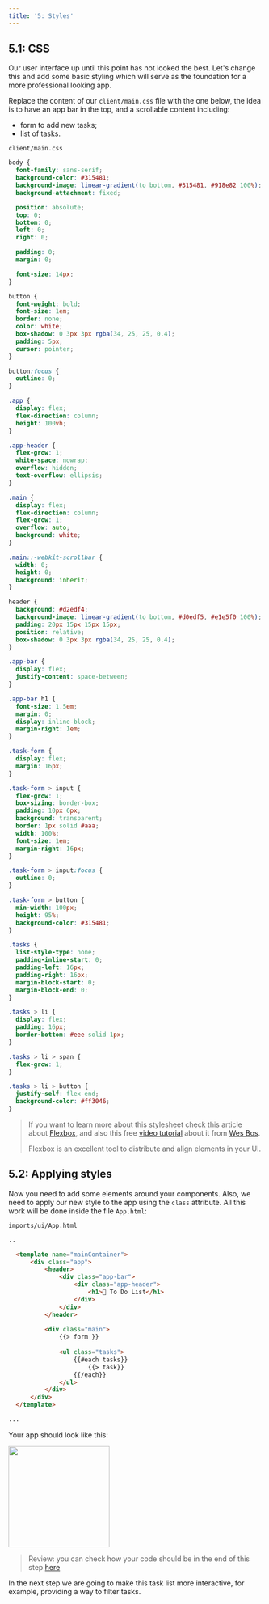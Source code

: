 ```yaml
---
title: '5: Styles'
---
```


## 5.1: CSS

Our user interface up until this point has not looked the best. Let's change this and add some basic styling which will serve as the foundation for a more professional looking app.

Replace the content of our `client/main.css` file with the one below, the idea is to have an app bar in the top, and a scrollable content including:

- form to add new tasks;
- list of tasks.

`client/main.css`

```css
body {
  font-family: sans-serif;
  background-color: #315481;
  background-image: linear-gradient(to bottom, #315481, #918e82 100%);
  background-attachment: fixed;

  position: absolute;
  top: 0;
  bottom: 0;
  left: 0;
  right: 0;

  padding: 0;
  margin: 0;

  font-size: 14px;
}

button {
  font-weight: bold;
  font-size: 1em;
  border: none;
  color: white;
  box-shadow: 0 3px 3px rgba(34, 25, 25, 0.4);
  padding: 5px;
  cursor: pointer;
}

button:focus {
  outline: 0;
}

.app {
  display: flex;
  flex-direction: column;
  height: 100vh;
}

.app-header {
  flex-grow: 1;
  white-space: nowrap;
  overflow: hidden;
  text-overflow: ellipsis;
}

.main {
  display: flex;
  flex-direction: column;
  flex-grow: 1;
  overflow: auto;
  background: white;
}

.main::-webkit-scrollbar {
  width: 0;
  height: 0;
  background: inherit;
}

header {
  background: #d2edf4;
  background-image: linear-gradient(to bottom, #d0edf5, #e1e5f0 100%);
  padding: 20px 15px 15px 15px;
  position: relative;
  box-shadow: 0 3px 3px rgba(34, 25, 25, 0.4);
}

.app-bar {
  display: flex;
  justify-content: space-between;
}

.app-bar h1 {
  font-size: 1.5em;
  margin: 0;
  display: inline-block;
  margin-right: 1em;
}

.task-form {
  display: flex;
  margin: 16px;
}

.task-form > input {
  flex-grow: 1;
  box-sizing: border-box;
  padding: 10px 6px;
  background: transparent;
  border: 1px solid #aaa;
  width: 100%;
  font-size: 1em;
  margin-right: 16px;
}

.task-form > input:focus {
  outline: 0;
}

.task-form > button {
  min-width: 100px;
  height: 95%;
  background-color: #315481;
}

.tasks {
  list-style-type: none;
  padding-inline-start: 0;
  padding-left: 16px;
  padding-right: 16px;
  margin-block-start: 0;
  margin-block-end: 0;
}

.tasks > li {
  display: flex;
  padding: 16px;
  border-bottom: #eee solid 1px;
}

.tasks > li > span {
  flex-grow: 1;
}

.tasks > li > button {
  justify-self: flex-end;
  background-color: #ff3046;
}
```

> If you want to learn more about this stylesheet check this article about [Flexbox](https://css-tricks.com/snippets/css/a-guide-to-flexbox/), and also this free [video tutorial](https://flexbox.io/) about it from [Wes Bos](https://twitter.com/wesbos).
>
> Flexbox is an excellent tool to distribute and align elements in your UI.

## 5.2: Applying styles

Now you need to add some elements around your components. Also, we need to apply our new style to the app using the `class` attribute. All this work will be done inside the file `App.html`:

`imports/ui/App.html`

```html
..

  <template name="mainContainer">
      <div class="app">
          <header>
              <div class="app-bar">
                  <div class="app-header">
                      <h1>📝️ To Do List</h1>
                  </div>
              </div>
          </header>
  
          <div class="main">
              {{> form }}
  
              <ul class="tasks">
                  {{#each tasks}}
                      {{> task}}
                  {{/each}}
              </ul>
          </div>
      </div>
  </template>

...
```

Your app should look like this:

<img width="200px" src="/simple-todos/assets/step05-styles.png"/>

> Review: you can check how your code should be in the end of this step [here](https://github.com/meteor/blaze-tutorial/tree/master/src/simple-todos/step05) 

In the next step we are going to make this task list more interactive, for example, providing a way to filter tasks.
